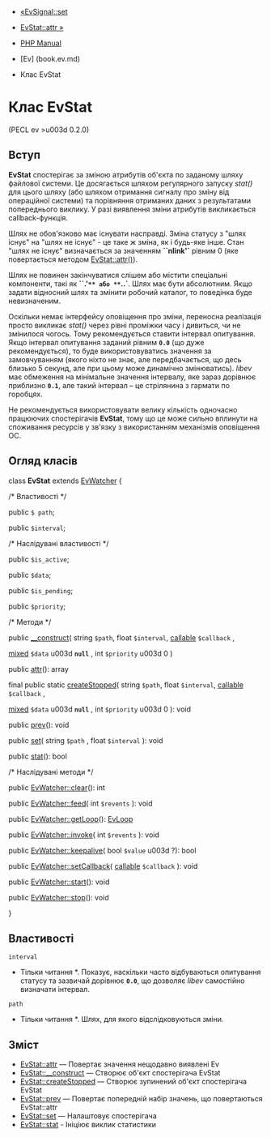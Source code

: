 - [«EvSignal::set](evsignal.set.md)
- [EvStat::attr »](evstat.attr.md)

- [PHP Manual](index.md)
- [Ev] (book.ev.md)
- Клас EvStat

# Клас EvStat

(PECL ev \>u003d 0.2.0)

## Вступ

**EvStat** спостерігає за зміною атрибутів об'єкта по заданому шляху
файлової системи. Це досягається шляхом регулярного запуску *stat()* для
цього шляху (або шляхом отримання сигналу про зміну від операційної
системи) та порівняння отриманих даних з результатами попереднього
виклику. У разі виявлення зміни атрибутів викликається
callback-функція.

Шлях не обов'язково має існувати насправді. Зміна
статусу з "шлях існує" на "шлях не існує" - це таке ж
зміна, як і будь-яке інше. Стан "шлях не існує"
визначається за значенням **``nlink'`** рівним 0 (яке повертається
методом [EvStat::attr()](evstat.attr.md)).

Шлях не повинен закінчуватися слішем або містити спеціальні компоненти,
такі як **``.'`** або **`..`**. Шлях має бути абсолютним. Якщо
задати відносний шлях та змінити робочий каталог, то поведінка буде
невизначеним.

Оскільки немає інтерфейсу оповіщення про зміни,
переносна реалізація просто викликає *stat()* через рівні проміжки
часу і дивиться, чи не змінилося чогось. Тому рекомендується ставити
інтервал опитування. Якщо інтервал опитування заданий рівним **`0.0`** (що
дуже рекомендується), то буде використовуватись значення за замовчуванням
(якого ніхто не знає, але передбачається, що десь близько 5 секунд,
але при цьому може динамічно змінюватись). *libev* має обмеження на
мінімальне значення інтервалу, яке зараз дорівнює приблизно
**`0.1`**, але такий інтервал – це стрілянина з гармати по горобцях.

Не рекомендується використовувати велику кількість одночасно працюючих
спостерігачів **EvStat**, тому що це може сильно вплинути на
споживання ресурсів у зв'язку з використанням механізмів оповіщення
ОС.

## Огляд класів

class **EvStat** extends [EvWatcher](class.evwatcher.md) {

/\* Властивості \*/

public `$ path`;

public `$interval`;

/\* Наслідувані властивості \*/

public `$is_active`;

public `$data`;

public `$is_pending`;

public `$priority`;

/\* Методи \*/

public [\_\_construct](evstat.construct.md)(
string `$path`,
float `$interval`,
[callable](language.types.callable.md) `$callback` ,

[mixed](language.types.declarations.md#language.types.declarations.mixed)
`$data` u003d **`null`** ,
int `$priority` u003d 0
)

public [attr](evstat.attr.md)(): array

final public static [createStopped](evstat.createstopped.md)(
string `$path`,
float `$interval`,
[callable](language.types.callable.md) `$callback` ,

[mixed](language.types.declarations.md#language.types.declarations.mixed)
`$data` u003d **`null`** ,
int `$priority` u003d 0
): void

public [prev](evstat.prev.md)(): void

public [set](evstat.set.md)( string `$path` , float `$interval` ):
void

public [stat](evstat.stat.md)(): bool

/\* Наслідувані методи \*/

public [EvWatcher::clear](evwatcher.clear.md)(): int

public [EvWatcher::feed](evwatcher.feed.md)( int `$revents` ): void

public [EvWatcher::getLoop](evwatcher.getloop.md)():
[EvLoop](class.evloop.md)

public [EvWatcher::invoke](evwatcher.invoke.md)( int `$revents` ):
void

public [EvWatcher::keepalive](evwatcher.keepalive.md)( bool `$value` u003d
?): bool

public [EvWatcher::setCallback](evwatcher.setcallback.md)(
[callable](language.types.callable.md) `$callback` ): void

public [EvWatcher::start](evwatcher.start.md)(): void

public [EvWatcher::stop](evwatcher.stop.md)(): void

}

## Властивості

`interval`
* Тільки читання *. Показує, наскільки часто відбуваються опитування статусу та
зазвичай дорівнює **`0.0`**, що дозволяє *libev* самостійно визначати
інтервал.

`path`
* Тільки читання *. Шлях, для якого відслідковуються зміни.

## Зміст

- [EvStat::attr](evstat.attr.md) — Повертає значення нещодавно
виявлені Ev
- [EvStat::\_\_construct](evstat.construct.md) — Створює об'єкт
спостерігача EvStat
- [EvStat::createStopped](evstat.createstopped.md) — Створює
зупинений об'єкт спостерігача EvStat
- [EvStat::prev](evstat.prev.md) — Повертає попередній набір
значень, що повертаються EvStat::attr
- [EvStat::set](evstat.set.md) — Налаштовує спостерігача
- [EvStat::stat](evstat.stat.md) - Ініціює виклик статистики
